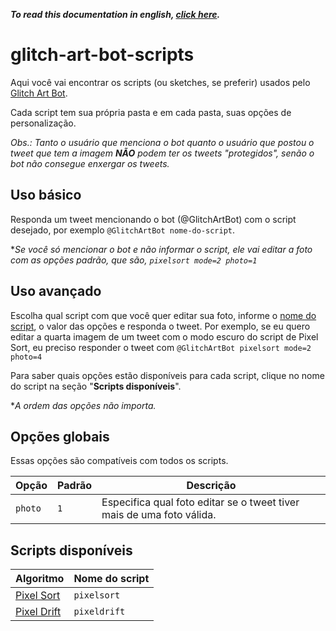 **_To read this documentation in english, [click here](./README-en-us.md)._**

# glitch-art-bot-scripts

Aqui você vai encontrar os scripts (ou sketches, se preferir) usados pelo [Glitch Art Bot](https://github.com/glitchartbot/glitch-art-bot-ts).

Cada script tem sua própria pasta e em cada pasta, suas opções de personalização.

_Obs.: Tanto o usuário que menciona o bot quanto o usuário que postou o tweet que tem a imagem **NÃO** podem ter os tweets "protegidos", senão o bot não consegue enxergar os tweets._

## Uso básico

Responda um tweet mencionando o bot (@GlitchArtBot) com o script desejado, por exemplo `@GlitchArtBot nome-do-script`.

\*_Se você só mencionar o bot e não informar o script, ele vai editar a foto com as opções padrão, que são, `pixelsort mode=2 photo=1`_

## Uso avançado

Escolha qual script com que você quer editar sua foto, informe o [nome do script](#scripts-disponiveis), o valor das opções e responda o tweet. Por exemplo, se eu quero editar a quarta imagem de um tweet com o modo escuro do script de Pixel Sort, eu preciso responder o tweet com `@GlitchArtBot pixelsort mode=2 photo=4`

Para saber quais opções estão disponíveis para cada script, clique no nome do script na seção "**Scripts disponíveis**".

\*_A ordem das opções não importa._

## Opções globais

Essas opções são compatíveis com todos os scripts.

| Opção   | Padrão | Descrição                                                             |
| ------- | ------ | --------------------------------------------------------------------- |
| `photo` | `1`    | Especifica qual foto editar se o tweet tiver mais de uma foto válida. |

## <a name="scripts-disponiveis"></a> Scripts disponíveis

| Algoritmo                                                                                              | Nome do script |
| ------------------------------------------------------------------------------------------------------ | -------------- |
| [Pixel Sort](https://github.com/glitchartbot/glitch-art-bot-scripts/tree/master/pixelsort/README.md)   | `pixelsort`    |
| [Pixel Drift](https://github.com/glitchartbot/glitch-art-bot-scripts/tree/master/pixeldrift/README.md) | `pixeldrift`   |
